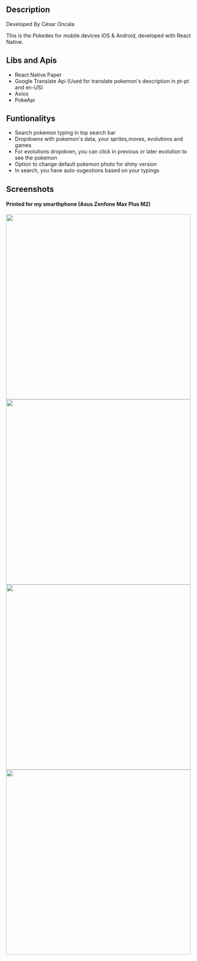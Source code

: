 

## Description
Developed By César Oncala

This is the Pokedex for mobile devices iOS & Android, developed with React Native.

## Libs and Apis

- React Native Paper
- Google Translate Api (Used for translate pokemon's description in pt-pt and en-US)
- Axios
- PokeApi

## Funtionalitys
- Search pokemon typing in top search bar
- Dropdowns with pokemon's data, your sprites,moves, evolutions and games
- For evolutions dropdown, you can click in previous or later evolution to see the pokemon
- Option to change default pokemon photo for shiny version
- In search, you have auto-sugestions based on your typings


## Screenshots 
#### Printed for my smarthphone (Asus Zenfone Max Plus M2)

<img src="https://user-images.githubusercontent.com/52250904/161066902-e64e0af1-2568-4b32-a07c-7a1446bc2bed.png" width="500">

<img src="https://user-images.githubusercontent.com/52250904/161066908-a556e9c9-cbb8-4638-9597-cfbff8bb573e.png" width="500">

<img src="https://user-images.githubusercontent.com/52250904/161066911-194e5cca-5bc9-47fd-adfe-0d9d36c2c822.png" width="500">

<img src="https://user-images.githubusercontent.com/52250904/161066913-e5645f94-97b3-41e7-9e82-8e86ee512985.png" width="500">
